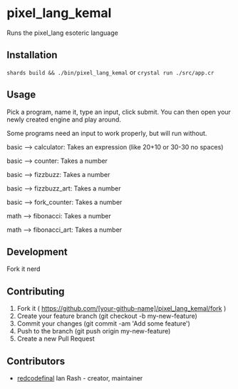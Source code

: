 # pixel_lang_kemal

Runs the pixel_lang esoteric language

## Installation

`shards build && ./bin/pixel_lang_kemal`
or
`crystal run ./src/app.cr`

## Usage

Pick a program, name it, type an input, click submit.
You can then open your newly created engine and play around.

Some programs need an input to work properly, but will run without.

basic --> calculator: Takes an expression (like 20+10 or 30-30 no spaces)

basic --> counter: Takes a number

basic --> fizzbuzz: Takes a number

basic --> fizzbuzz_art: Takes a number

basic --> fork_counter: Takes a number


math --> fibonacci: Takes a number

math --> fibonacci_art: Takes a number


## Development

Fork it nerd

## Contributing

1. Fork it ( https://github.com/[your-github-name]/pixel_lang_kemal/fork )
2. Create your feature branch (git checkout -b my-new-feature)
3. Commit your changes (git commit -am 'Add some feature')
4. Push to the branch (git push origin my-new-feature)
5. Create a new Pull Request

## Contributors

- [redcodefinal](https://github.com/redcodefinal) Ian Rash - creator, maintainer
